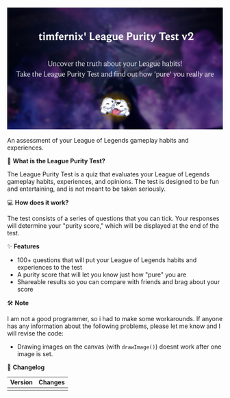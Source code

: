 ![](thumb.png)

An assessment of your League of Legends gameplay habits and experiences.

🔰 **What is the League Purity Test?**

The League Purity Test is a quiz that evaluates your League of Legends gameplay habits, experiences, and opinions. The test is designed to be fun and entertaining, and is not meant to be taken seriously.

💻 **How does it work?**

The test consists of a series of questions that you can tick. Your responses will determine your "purity score," which will be displayed at the end of the test.

✨ **Features**

* 100+ questions that will put your League of Legends habits and experiences to the test
* A purity score that will let you know just how "pure" you are
* Shareable results so you can compare with friends and brag about your score

🛠 **Note**

I am not a good programmer, so i had to make some workarounds. If anyone has any information about the following problems, please let me know and I will revise the code:
- Drawing images on the canvas (with `drawImage()`) doesnt work after one image is set.

📢 **Changelog**

| Version | Changes |
|---------|---------|
|         |         |

